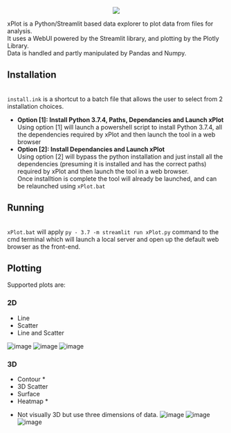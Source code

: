 <p align="center">
  <img src="https://user-images.githubusercontent.com/83425701/137222206-7953099b-2a39-4ac3-98a8-5bfd3a910c0e.png" /img>
</p>

xPlot is a Python/Streamlit based data explorer to plot data from files for analysis.
<br>It uses a WebUI powered by the Streamlit library, and plotting by the Plotly Library.
<br>Data is handled and partly manipulated by Pandas and Numpy.

## Installation

<br>`install.ink` is a shortcut to a batch file that allows the user to select from 2 installation choices.
- **Option [1]: Install Python 3.7.4, Paths, Dependancies and Launch xPlot**
<br>Using option [1] will launch a powershell script to install Python 3.7.4, all the dependencies required by xPlot and then launch the tool in a web browser
- **Option [2]: Install Dependancies and Launch xPlot**
<br>Using option [2] will bypass the python installation and just install all the dependencies (presuming it is installed and has the correct paths) required by xPlot and then launch the tool in a web browser.
<br>Once installtion is complete the tool will already be launched, and can be relaunched using `xPlot.bat`

## Running

<br>`xPlot.bat` will apply `py - 3.7 -m streamlit run xPlot.py` command to the cmd terminal which will launch a local server and open up the default web browser as the front-end.

## Plotting

Supported plots are:
### 2D
- Line
- Scatter
- Line and Scatter

![image](https://user-images.githubusercontent.com/83425701/137307577-3c0ef09c-49a9-4738-8cf1-4484f90de77f.png)
![image](https://user-images.githubusercontent.com/83425701/137308794-2bda73dd-d12e-4096-934c-5b3a9df1dd25.png)
![image](https://user-images.githubusercontent.com/83425701/137308847-7d6041a5-8617-457b-a7d5-203cc6ece13e.png)


### 3D
- Contour *
- 3D Scatter
- Surface
- Heatmap *
* Not visually 3D but use three dimensions of data.
![image](https://user-images.githubusercontent.com/83425701/137308065-8a3dd4cb-417d-453a-9481-04cc3cc7adaf.png)
![image](https://user-images.githubusercontent.com/83425701/137308427-a93921fe-9136-4c63-8a32-03d9d4078420.png)
![image](https://user-images.githubusercontent.com/83425701/137308578-1c503083-d586-4eec-a993-4289b6535493.png)


